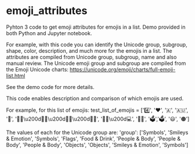 # emoji_attributes
Pyhton 3 code to get emoji attributes for emojis in a list. Demo provided in both Python and Jupyter notebook.

For example, with this code you can identify the Unicode group, subgroup, shape, color, description, and much more for the emojis in a list.
The attributes are compiled from Unicode group, subgroup, name and also manual review. The Unicode emoji group and subgroup are compiled from the Emoji Unicode charts: https://unicode.org/emoji/charts/full-emoji-list.html

See the demo code for more details.

This code enables description and comparison of which emojis are used.

For example, for this list of emojis:
test_list_of_emojis = ['4️⃣', '❤️', '🇦', '🇦🇺', '🍎', '👨🏾\u200d👩🏾\u200d👧🏾\u200d👦🏾', '👩🏿\u200d💻', '👪🏿', '🗳️','🗳', '😃', '🟠’] 

The values of each for the Unicode group are:
'group': ['Symbols', 'Smileys & Emotion', 'Symbols', 'Flags', 'Food & Drink', 'People & Body', 'People & Body', 'People & Body', 'Objects', 'Objects', 'Smileys & Emotion', 'Symbols']

